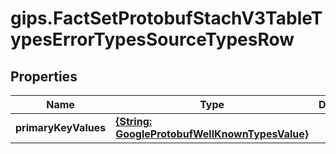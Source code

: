 # gips.FactSetProtobufStachV3TableTypesErrorTypesSourceTypesRow

## Properties

Name | Type | Description | Notes
------------ | ------------- | ------------- | -------------
**primaryKeyValues** | [**{String: GoogleProtobufWellKnownTypesValue}**](GoogleProtobufWellKnownTypesValue.md) |  | [optional] [readonly] 


